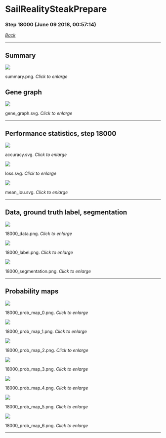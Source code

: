 # SailRealitySteakPrepare

### Step 18000 (June 09 2018, 00:57:14)

[_Back_](..)

---

## Summary

<div class="images"><a href="media/summary.png"><img  src="media/summary.png" align="center"></a><p>summary.png. <i>Click to enlarge</i></p></div>

## Gene graph

<div class="images"><a href="media/gene_graph.svg"><img  src="media/gene_graph.svg" align="center"></a><p>gene_graph.svg. <i>Click to enlarge</i></p></div>

---

## Performance statistics, step 18000

<div class="images"><a href="media/accuracy.svg"><img class="mini" src="media/accuracy.svg" align="center"></a><p>accuracy.svg. <i>Click to enlarge</i></p></div>
<div class="images"><a href="media/loss.svg"><img class="mini" src="media/loss.svg" align="center"></a><p>loss.svg. <i>Click to enlarge</i></p></div>
<div class="images"><a href="media/mean_iou.svg"><img class="mini" src="media/mean_iou.svg" align="center"></a><p>mean_iou.svg. <i>Click to enlarge</i></p></div>

---

## Data, ground truth label, segmentation

<div class="images"><a href="media/18000_data.png"><img class="mini" src="media/18000_data.png" align="center"></a><p>18000_data.png. <i>Click to enlarge</i></p></div>
<div class="images"><a href="media/18000_label.png"><img class="mini" src="media/18000_label.png" align="center"></a><p>18000_label.png. <i>Click to enlarge</i></p></div>
<div class="images"><a href="media/18000_segmentation.png"><img class="mini" src="media/18000_segmentation.png" align="center"></a><p>18000_segmentation.png. <i>Click to enlarge</i></p></div>

---

## Probability maps

<div class="images"><a href="media/18000_prob_map_0.png"><img class="mini" src="media/18000_prob_map_0.png" align="center"></a><p>18000_prob_map_0.png. <i>Click to enlarge</i></p></div>
<div class="images"><a href="media/18000_prob_map_1.png"><img class="mini" src="media/18000_prob_map_1.png" align="center"></a><p>18000_prob_map_1.png. <i>Click to enlarge</i></p></div>
<div class="images"><a href="media/18000_prob_map_2.png"><img class="mini" src="media/18000_prob_map_2.png" align="center"></a><p>18000_prob_map_2.png. <i>Click to enlarge</i></p></div>
<div class="images"><a href="media/18000_prob_map_3.png"><img class="mini" src="media/18000_prob_map_3.png" align="center"></a><p>18000_prob_map_3.png. <i>Click to enlarge</i></p></div>
<div class="images"><a href="media/18000_prob_map_4.png"><img class="mini" src="media/18000_prob_map_4.png" align="center"></a><p>18000_prob_map_4.png. <i>Click to enlarge</i></p></div>
<div class="images"><a href="media/18000_prob_map_5.png"><img class="mini" src="media/18000_prob_map_5.png" align="center"></a><p>18000_prob_map_5.png. <i>Click to enlarge</i></p></div>
<div class="images"><a href="media/18000_prob_map_6.png"><img class="mini" src="media/18000_prob_map_6.png" align="center"></a><p>18000_prob_map_6.png. <i>Click to enlarge</i></p></div>

---


